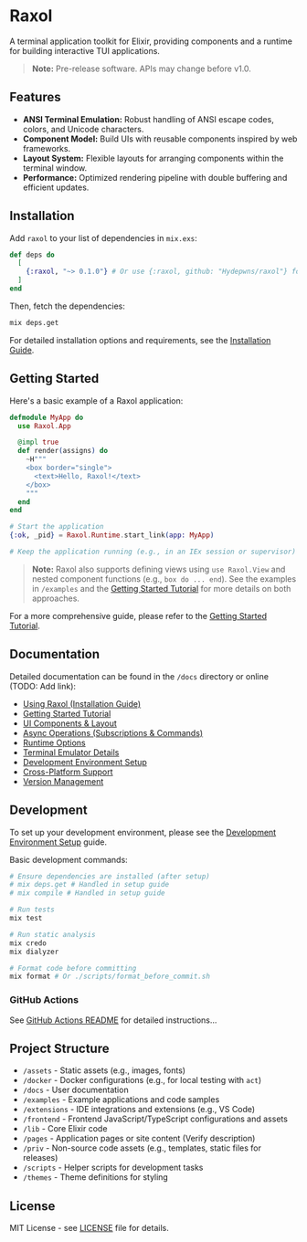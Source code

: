 # Raxol

A terminal application toolkit for Elixir, providing components and a runtime for building interactive TUI applications.

> **Note:** Pre-release software. APIs may change before v1.0.

## Features

- **ANSI Terminal Emulation:** Robust handling of ANSI escape codes, colors, and Unicode characters.
- **Component Model:** Build UIs with reusable components inspired by web frameworks.
- **Layout System:** Flexible layouts for arranging components within the terminal window.
- **Performance:** Optimized rendering pipeline with double buffering and efficient updates.

## Installation

Add `raxol` to your list of dependencies in `mix.exs`:

```elixir
def deps do
  [
    {:raxol, "~> 0.1.0"} # Or use {:raxol, github: "Hydepwns/raxol"} for development
  ]
end
```

Then, fetch the dependencies:

```bash
mix deps.get
```

For detailed installation options and requirements, see the [Installation Guide](docs/installation/Installation.md).

## Getting Started

Here's a basic example of a Raxol application:

```elixir
defmodule MyApp do
  use Raxol.App

  @impl true
  def render(assigns) do
    ~H"""
    <box border="single">
      <text>Hello, Raxol!</text>
    </box>
    """
  end
end

# Start the application
{:ok, _pid} = Raxol.Runtime.start_link(app: MyApp)

# Keep the application running (e.g., in an IEx session or supervisor)
```

> **Note:** Raxol also supports defining views using `use Raxol.View` and nested component functions (e.g., `box do ... end`). See the examples in `/examples` and the [Getting Started Tutorial](docs/guides/quick_start.md) for more details on both approaches.

For a more comprehensive guide, please refer to the [Getting Started Tutorial](docs/guides/quick_start.md).

## Documentation

Detailed documentation can be found in the `/docs` directory or online (TODO: Add link):

- [Using Raxol (Installation Guide)](docs/installation/Installation.md)
- [Getting Started Tutorial](docs/guides/quick_start.md)
- [UI Components & Layout](docs/guides/components.md)
- [Async Operations (Subscriptions & Commands)](docs/guides/async_operations.md)
- [Runtime Options](docs/guides/runtime_options.md)
- [Terminal Emulator Details](docs/terminal_emulator.md)
- [Development Environment Setup](docs/installation/DevelopmentSetup.md)
- [Cross-Platform Support](docs/installation/CrossPlatformSupport.md)
- [Version Management](docs/installation/VersionManagement.md)

## Development

To set up your development environment, please see the [Development Environment Setup](docs/installation/DevelopmentSetup.md) guide.

Basic development commands:

```bash
# Ensure dependencies are installed (after setup)
# mix deps.get # Handled in setup guide
# mix compile # Handled in setup guide

# Run tests
mix test

# Run static analysis
mix credo
mix dialyzer

# Format code before committing
mix format # Or ./scripts/format_before_commit.sh
```

### GitHub Actions

See [GitHub Actions README](.github/workflows/README.md) for detailed instructions...

## Project Structure

- `/assets` - Static assets (e.g., images, fonts)
- `/docker` - Docker configurations (e.g., for local testing with `act`)
- `/docs` - User documentation
- `/examples` - Example applications and code samples
- `/extensions` - IDE integrations and extensions (e.g., VS Code)
- `/frontend` - Frontend JavaScript/TypeScript configurations and assets
- `/lib` - Core Elixir code
- `/pages` - Application pages or site content (Verify description)
- `/priv` - Non-source code assets (e.g., templates, static files for releases)
- `/scripts` - Helper scripts for development tasks
- `/themes` - Theme definitions for styling

## License

MIT License - see [LICENSE](LICENSE.md) file for details.
